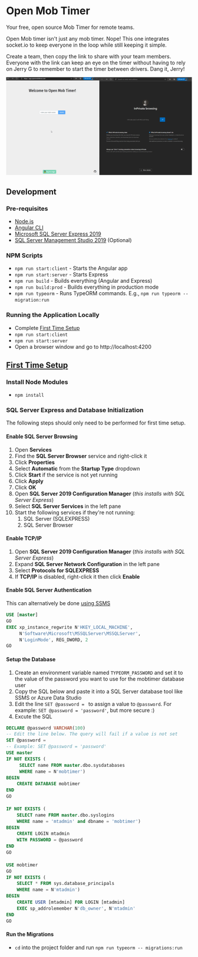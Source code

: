 # Open Mob Timer
Your free, open source Mob Timer for remote teams.

Open Mob timer isn't just any mob timer. Nope! This one integrates socket.io to keep everyone in the loop while still keeping it simple. 

Create a team, then copy the link to share with your team members. Everyone with the link can keep an eye on the timer without having to rely on Jerry G to remember to start the timer between drivers. Dang it, Jerry!

![Demo](mobtimerdemo2.gif)

## Development
### Pre-requisites
- [Node.js](https://nodejs.org/en/download/)
- [Angular CLI](https://cli.angular.io/)
- [Microsoft SQL Server Express 2019](https://www.microsoft.com/en-us/Download/details.aspx?id=101064)
- [SQL Server Management Studio 2019](https://docs.microsoft.com/en-us/sql/ssms/download-sql-server-management-studio-ssms?view=sql-server-ver15) (Optional)

### NPM Scripts
- `npm run start:client` - Starts the Angular app
- `npm run start:server` - Starts Express
- `npm run build` - Builds everything (Angular and Express)
- `npm run build:prod` - Builds everything in production mode
- `npm run typeorm` - Runs TypeORM commands. E.g., `npm run typeorm -- migration:run`
### Running the Application Locally
- Complete [First Time Setup](#first-time-setup)
- `npm run start:client`
- `npm run start:server`
- Open a browser window and go to http://localhost:4200

## [First Time Setup](#first-time-setup)
### Install Node Modules
- `npm install`
### SQL Server Express and Database Initialization
The following steps should only need to be performed for first time setup.
#### Enable SQL Server Browsing
1. Open **Services**
1. Find the **SQL Server Browser** service and right-click it
1. Click **Properties**
1. Select **Automatic** from the **Startup Type** dropdown
1. Click **Start** if the service is not yet running
1. Click **Apply**
1. Click **OK**
1. Open **SQL Server 2019 Configuration Manager** (_this installs with SQL Server Express_)
1. Select **SQL Server Services** in the left pane
1. Start the following services if they're not running:
    1. SQL Server (SQLEXPRESS)
    1. SQL Server Browser

#### Enable TCP/IP
1. Open **SQL Server 2019 Configuration Manager** (_this installs with SQL Server Express_)
1. Expand **SQL Server Network Configuration** in the left pane
1. Select **Protocols for SQLEXPRESS**
1. If **TCP/IP** is disabled, right-click it then click **Enable**

#### Enable SQL Server Authentication
This can alternatively be done [using SSMS](https://docs.microsoft.com/en-us/sql/database-engine/configure-windows/change-server-authentication-mode?view=sql-server-ver15)

```sql
USE [master]
GO
EXEC xp_instance_regwrite N'HKEY_LOCAL_MACHINE', 
     N'Software\Microsoft\MSSQLServer\MSSQLServer',
     N'LoginMode', REG_DWORD, 2
GO
```

#### Setup the Database
1. Create an environment variable named `TYPEORM_PASSWORD` and set it to the value of the password you want to use for the mobtimer database user
1. Copy the SQL below and paste it into a SQL Server database tool like SSMS or Azure Data Studio
1. Edit the line `SET @password = ` to assign a value to `@password`. For example: `SET @password = 'password'`, but more secure :)
1. Excute the SQL

```sql
DECLARE @password VARCHAR(100)
-- Edit the line below. The query will fail if a value is not set
SET @password = 
-- Example: SET @password = 'password'
USE master
IF NOT EXISTS (
     SELECT name FROM master.dbo.sysdatabases 
     WHERE name = N'mobtimer')
BEGIN
    CREATE DATABASE mobtimer
END
GO

IF NOT EXISTS (
    SELECT name FROM master.dbo.syslogins 
    WHERE name = 'mtadmin' and dbname = 'mobtimer')
BEGIN
    CREATE LOGIN mtadmin 
    WITH PASSWORD = @password
END
GO

USE mobtimer
GO
IF NOT EXISTS (
    SELECT * FROM sys.database_principals 
    WHERE name = N'mtadmin')
BEGIN
    CREATE USER [mtadmin] FOR LOGIN [mtadmin]
    EXEC sp_addrolemember N'db_owner', N'mtadmin'
END
GO
```

#### Run the Migrations
- `cd` into the project folder and run `npm run typeorm -- migrations:run`
